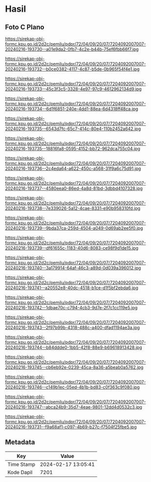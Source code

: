 # Hasil

## Foto C Plano

https://sirekap-obj-formc.kpu.go.id/2d2c/pemilu/pdpr/72/04/09/20/07/7204092007007-20240216-193730--a01e9da2-0fb7-4c2e-b44b-75ef6fbb66f7.jpg

https://sirekap-obj-formc.kpu.go.id/2d2c/pemilu/pdpr/72/04/09/20/07/7204092007007-20240216-193732--b0ce0382-4117-4c87-b5de-0b965f54f4e1.jpg

https://sirekap-obj-formc.kpu.go.id/2d2c/pemilu/pdpr/72/04/09/20/07/7204092007007-20240216-193733--45c3f3c5-3328-4e97-97c9-4612962134d9.jpg

https://sirekap-obj-formc.kpu.go.id/2d2c/pemilu/pdpr/72/04/09/20/07/7204092007007-20240216-193734--6d1f6851-240e-4dd1-88ea-6d4318ff48ca.jpg

https://sirekap-obj-formc.kpu.go.id/2d2c/pemilu/pdpr/72/04/09/20/07/7204092007007-20240216-193735--6543d7fc-65c7-414c-80e4-110b2452a642.jpg

https://sirekap-obj-formc.kpu.go.id/2d2c/pemilu/pdpr/72/04/09/20/07/7204092007007-20240216-193735--18816fa8-0595-4152-bb72-962dca755c04.jpg

https://sirekap-obj-formc.kpu.go.id/2d2c/pemilu/pdpr/72/04/09/20/07/7204092007007-20240216-193736--2c4eda64-a622-450c-a568-31f9a6c75d91.jpg

https://sirekap-obj-formc.kpu.go.id/2d2c/pemilu/pdpr/72/04/09/20/07/7204092007007-20240216-193737--4580eea0-86ed-4a8d-81bd-3dbbd4107328.jpg

https://sirekap-obj-formc.kpu.go.id/2d2c/pemilu/pdpr/72/04/09/20/07/7204092007007-20240216-193738--7e339026-5a12-4cae-8331-e90b958310fd.jpg

https://sirekap-obj-formc.kpu.go.id/2d2c/pemilu/pdpr/72/04/09/20/07/7204092007007-20240216-193739--9bda37ca-259d-4504-a049-0d69ab2ee5f0.jpg

https://sirekap-obj-formc.kpu.go.id/2d2c/pemilu/pdpr/72/04/09/20/07/7204092007007-20240216-193739--df61655c-1183-40d6-8083-ce98f9d1de15.jpg

https://sirekap-obj-formc.kpu.go.id/2d2c/pemilu/pdpr/72/04/09/20/07/7204092007007-20240216-193740--3a179914-64af-46c3-a89d-0d039a396012.jpg

https://sirekap-obj-formc.kpu.go.id/2d2c/pemilu/pdpr/72/04/09/20/07/7204092007007-20240216-193741--a20552e8-40dc-4518-b1ce-d1f5bf2ebda6.jpg

https://sirekap-obj-formc.kpu.go.id/2d2c/pemilu/pdpr/72/04/09/20/07/7204092007007-20240216-193742--1dbae70c-c794-4cb3-9d7e-2f7c1cc119e5.jpg

https://sirekap-obj-formc.kpu.go.id/2d2c/pemilu/pdpr/72/04/09/20/07/7204092007007-20240216-193743--2f97b99b-4318-488c-a400-dfad1194ae3a.jpg

https://sirekap-obj-formc.kpu.go.id/2d2c/pemilu/pdpr/72/04/09/20/07/7204092007007-20240216-193744--b84ddde0-1bb5-42f8-88e9-b69618913428.jpg

https://sirekap-obj-formc.kpu.go.id/2d2c/pemilu/pdpr/72/04/09/20/07/7204092007007-20240216-193745--cb6eb92e-0239-45ca-8a36-a5beab0a5762.jpg

https://sirekap-obj-formc.kpu.go.id/2d2c/pemilu/pdpr/72/04/09/20/07/7204092007007-20240216-193746--c149b1ec-05ed-4b1b-bd83-c0f363c9f080.jpg

https://sirekap-obj-formc.kpu.go.id/2d2c/pemilu/pdpr/72/04/09/20/07/7204092007007-20240216-193747--abca24b9-35d7-4eae-9801-12dd4d0532c3.jpg

https://sirekap-obj-formc.kpu.go.id/2d2c/pemilu/pdpr/72/04/09/20/07/7204092007007-20240216-193731--f9a68af1-c097-4b69-b27c-f7504f25fbe5.jpg


## Metadata

| Key        | Value               |
| ---------- | ------------------- |
| Time Stamp | 2024-02-17 13:05:41 |
| Kode Dapil | 7201                |



